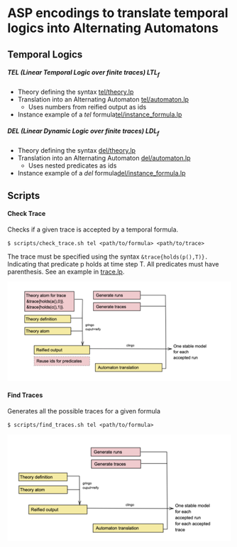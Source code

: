 # ASP encodings to translate temporal logics into Alternating Automatons 

## Temporal Logics


##### **TEL** (Linear Temporal Logic over finite traces) $LTL_f$

- Theory defining the syntax [tel/theory.lp](./tel/theory.lp) 
- Translation into an Alternating Automaton [tel/automaton.lp](./tel/automaton.lp)
  - Uses numbers from reified output as ids
- Instance example of a *tel* formula[tel/instance_formula.lp](./tel/instance_formula.lp)

##### **DEL** (Linear Dynamic Logic over finite traces) $LDL_f$

- Theory defining the syntax [del/theory.lp](./tel/theory.lp) 
- Translation into an Alternating Automaton [del/automaton.lp](./del/automaton.lp)
  - Uses nested predicates as ids
- Instance example of a *del* formula[del/instance_formula.lp](./del/instance_formula.lp)


## Scripts

#### Check Trace

Checks if a given trace is accepted by a temporal formula.

```
$ scripts/check_trace.sh tel <path/to/formula> <path/to/trace>
```

The trace must be specified using the syntax `&trace{holds(p(),T)}.` Indicating that predicate p holds at time step T. All predicates must have parenthesis. See an example in [trace.lp](./trace.lp).

![Diag](/img/diag-validate.png)

#### Find Traces

Generates all the possible traces for a given formula

```
$ scripts/find_traces.sh tel <path/to/formula>
```
![Diag](/img/diag-generate.png)
